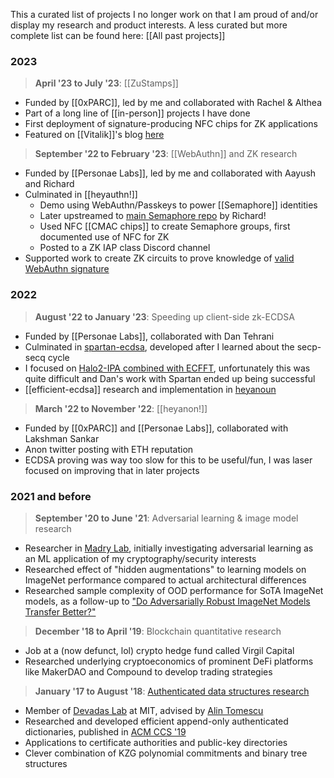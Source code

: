 This a curated list of projects I no longer work on that I am proud of and/or display my research and product interests. A less curated but more complete list can be found here: [[All past projects]]

### 2023

> **April '23 to July '23**: [[ZuStamps]]
- Funded by [[0xPARC]], led by me and collaborated with Rachel & Althea
- Part of a long line of [[in-person]] projects I have done
- First deployment of signature-producing NFC chips for ZK applications
- Featured on [[Vitalik]]'s blog [here](https://vitalik.eth.limo/general/2023/06/09/three_transitions.html#:~:text=But%20the%20Zupass%20system%20also%20began%20to%20have%20other%20apps%20built%20on%20top)

> **September '22 to February '23**: [[WebAuthn]] and ZK research
- Funded by [[Personae Labs]], led by me and collaborated with Aayush and Richard
- Culminated in [[heyauthn!]]
	- Demo using WebAuthn/Passkeys to power [[Semaphore]] identities
	- Later upstreamed to [main Semaphore repo](https://github.com/semaphore-protocol/semaphore/tree/main/packages/heyauthn) by Richard!
	- Used NFC [[CMAC chips]] to create Semaphore groups, first documented use of NFC for ZK
	- Posted to a ZK IAP class Discord channel
- Supported work to create ZK circuits to prove knowledge of [valid WebAuthn signature](https://github.com/zkwebauthn/webauthn-halo2)

### 2022

> **August '22 to January '23**: Speeding up client-side zk-ECDSA
- Funded by [[Personae Labs]], collaborated with Dan Tehrani
- Culminated in [spartan-ecdsa](https://personaelabs.org/posts/spartan-ecdsa/), developed after I learned about the secp-secq cycle
- I focused on [Halo2-IPA combined with ECFFT](https://github.com/personaelabs/halo2-secp), unfortunately this was quite difficult and Dan's work with Spartan ended up being successful
- [[efficient-ecdsa]] research and implementation in [heyanoun](https://github.com/personaelabs/heyanoun)

> **March '22 to November '22**: [[heyanon!]]
- Funded by [[0xPARC]] and [[Personae Labs]], collaborated with Lakshman Sankar
- Anon twitter posting with ETH reputation
- ECDSA proving was way too slow for this to be useful/fun, I was laser focused on improving that in later projects

### 2021 and before

>  **September '20 to June '21**: Adversarial learning & image model research
- Researcher in [Madry Lab](https://madrylab.mit.edu/), initially investigating adversarial learning as an ML application of my cryptography/security interests
- Researched effect of "hidden augmentations" to learning models on ImageNet performance compared to actual architectural differences
- Researched sample complexity of OOD performance for SoTA ImageNet models, as a follow-up to ["Do Adversarially Robust ImageNet Models Transfer Better?"](https://arxiv.org/pdf/2007.08489.pdf)

 > **December '18 to April '19**: Blockchain quantitative research
- Job at a (now defunct, lol) crypto hedge fund called Virgil Capital
- Researched underlying cryptoeconomics of prominent DeFi platforms like MakerDAO and Compound to develop trading strategies

> **January '17 to August '18**: [Authenticated data structures research](https://eprint.iacr.org/2018/721)
- Member of [Devadas Lab](https://people.csail.mit.edu/devadas/) at MIT, advised by [Alin Tomescu](https://alinush.github.io/)
- Researched and developed efficient append-only authenticated dictionaries, published in [ACM CCS '19](https://dl.acm.org/doi/10.1145/3319535.3345652)
- Applications to certificate authorities and public-key directories
- Clever combination of KZG polynomial commitments and binary tree structures